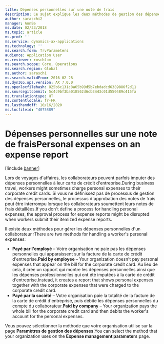 ```yaml
---
title: Dépenses personnelles sur une note de frais
description: Ce sujet explique les deux méthodes de gestion des dépenses personnelles d'un travailleur dans Microsoft Dynamics 365 Finance.
author: saraschi2
manager: AnnBe
ms.date: 02/23/2018
ms.topic: article
ms.prod: ''
ms.service: dynamics-ax-applications
ms.technology: ''
ms.search.form: TrvParameters
audience: Application User
ms.reviewer: roschlom
ms.search.scope: Core, Operations
ms.search.region: Global
ms.author: saraschi
ms.search.validFrom: 2016-02-28
ms.dyn365.ops.version: AX 7.0.0
ms.openlocfilehash: 825b6c131c8a65b99d5b7ebdadcd6389886f2d11
ms.sourcegitcommit: 5c4c9bf3ba018562d6cb3443c01d550489c415fa
ms.translationtype: HT
ms.contentlocale: fr-FR
ms.lasthandoff: 10/16/2020
ms.locfileid: "4075889"
---
```

# <a name="personal-expenses-on-an-expense-report"></a><span data-ttu-id="50315-103">Dépenses personnelles sur une note de frais</span><span class="sxs-lookup"><span data-stu-id="50315-103">Personal expenses on an expense report</span></span>

[!include [banner](../includes/banner.md)]

<span data-ttu-id="50315-104">Lors de voyages d'affaires, les collaborateurs peuvent parfois imputer des dépenses personnelles à leur carte de crédit d'entreprise.</span><span class="sxs-lookup"><span data-stu-id="50315-104">During business travel, workers might sometimes charge personal expenses to their corporate credit cards.</span></span> <span data-ttu-id="50315-105">Si vous ne définissez pas de processus de gestion des dépenses personnelles, le processus d'approbation des notes de frais peut être interrompu lorsque les collaborateurs soumettent leurs notes de frais détaillées.</span><span class="sxs-lookup"><span data-stu-id="50315-105">If you don't define a process for handling personal expenses, the approval process for expense reports might be disrupted when workers submit their itemized expense reports.</span></span> 

<span data-ttu-id="50315-106">Il existe deux méthodes pour gérer les dépenses personnelles d'un collaborateur :</span><span class="sxs-lookup"><span data-stu-id="50315-106">There are two methods for handling a worker's personal expenses:</span></span>

- <span data-ttu-id="50315-107">**Payé par l'employé** – Votre organisation ne paie pas les dépenses personnelles qui apparaissent sur la facture de la carte de crédit d'entreprise.</span><span class="sxs-lookup"><span data-stu-id="50315-107">**Paid by employee** – Your organization doesn't pay personal expenses that appear on the bill for the corporate credit card.</span></span> <span data-ttu-id="50315-108">Au lieu de cela, il crée un rapport qui montre les dépenses personnelles ainsi que les dépenses professionnelles qui ont été imputées à la carte de crédit d'entreprise.</span><span class="sxs-lookup"><span data-stu-id="50315-108">Instead, it creates a report that shows personal expenses together with the corporate expenses that were charged to the corporate credit card.</span></span>
- <span data-ttu-id="50315-109">**Payé par la société** – Votre organisation paie la totalité de la facture de la carte de crédit d'entreprise, puis débite les dépenses personnelles du compte du collaborateur.</span><span class="sxs-lookup"><span data-stu-id="50315-109">**Paid by company** – Your organization pays the whole bill for the corporate credit card and then debits the worker's account for the personal expenses.</span></span>

<span data-ttu-id="50315-110">Vous pouvez sélectionner la méthode que votre organisation utilise sur la page **Paramètres de gestion des dépenses**.</span><span class="sxs-lookup"><span data-stu-id="50315-110">You can select the method that your organization uses on the **Expense management parameters** page.</span></span>
